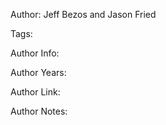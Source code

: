 Author: Jeff Bezos and Jason Fried

Tags:

Author Info:  

Author Years: 

Author Link:  

Author Notes:


